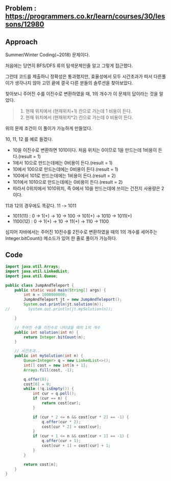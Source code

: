 ## Problem : https://programmers.co.kr/learn/courses/30/lessons/12980

## Approach

Summer/Winter Coding(~2018) 문제이다.

처음에는 당연히 BFS/DFS 류의 탐색문제인줄 알고 그렇게 접근했다.

그런데 코드를 제출하니 정확성은 통과했지만, 효율성에서 모두 시간초과가 떠서 다른풀이가 생각나지 않아 고민 끝에 결국 다른 분들의 솔루션을 찾아보았다.

찾아보니 주어진 수를 이진수로 변환하였을 때, 1의 개수가 이 문제의 답이라는 것을 알았다.

> 1. 현재 위치에서 (현재위치+1) 칸으로 가는데 1 비용이 든다.
> 2. 현재 위치에서 (현재위치*2) 칸으로 가는데 0 비용이 든다.

위의 문제 조건이 이 풀이가 가능하게 만들었다.

10, 11, 12 를 예로 들겠다.

- 10을 이진수로 변환하면 1010이다. 처음 위치는 0이므로 1을 만드는데 1비용이 든다.(result = 1)
- 1에서 10으로 만드는데에는 0비용이 든다.(result = 1)
- 10에서 100으로 만드는데에는 0비용이 든다.(result = 1)
- 100에서 101로 만드는데에는 1비용이 든다.(result = 2)
- 101에서 1010으로 만드는데에는 0비용이 든다.(result = 2)
- 따라서 0위치에서 1010위치, 즉 0에서 10을 만드는데에 쓰이는 건전지 사용량은 2이다.

11과 12의 경우에도 똑같다. 11 -> 1011

- 1011(11) : 0 -> 1(+) -> 10 -> 100 -> 101(+) -> 1010 -> 1011(+)
- 1100(12) : 0 -> 1(+) -> 10 -> 11(+) -> 110 -> 1100

심지어 자바에서는 주어진 10진수를 2진수로 변환하였을 때의 1의 개수를 세어주는 Integer.bitCount() 메소드가 있어 한 줄로 풀이가 가능하다.

## Code

```java
import java.util.Arrays;
import java.util.LinkedList;
import java.util.Queue;

public class JumpAndTeleport {
    public static void main(String[] args) {
        int n = 1000000000;
        JumpAndTeleport jt = new JumpAndTeleport();
        System.out.println(jt.solution(n));
//        System.out.println(jt.mySolution(n));

    }

    // 주어진 수를 이진수로 나타냈을 때의 1의 개수
    public int solution(int n) {
        return Integer.bitCount(n);
    }

    // 시간초과..
    public int mySolution(int n) {
        Queue<Integer> q = new LinkedList<>();
        int[] cost = new int[n + 1];
        Arrays.fill(cost, -1);

        q.offer(0);
        cost[0] = 0;
        while (!q.isEmpty()) {
            int cur = q.poll();
            if (cur == n) {
                return cost[cur];
            }

            if (cur * 2 <= n && cost[cur * 2] == -1) {
                q.offer(cur * 2);
                cost[cur * 2] = cost[cur];
            }
            if (cur + 1 <= n && cost[cur + 1] == -1) {
                q.offer(cur + 1);
                cost[cur + 1] = cost[cur] + 1;
            }
        }

        return cost[n];
    }
}

```


